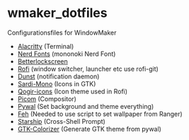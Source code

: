 # wmaker_dotfiles
Configurationsfiles for WindowMaker

- [Alacritty](https://github.com/alacritty/alacritty) (Terminal)
- [Nerd Fonts](https://github.com/ryanoasis/nerd-fonts) (mononoki Nerd Font)
- [Betterlockscreen](https://github.com/pavanjadhaw/betterlockscreen)
- [Rofi](https://github.com/davatorium/rofi) (window switcher, launcher etc use rofi-git)
- [Dunst](https://github.com/dunst-project/dunst) (notification daemon)
- [Sardi-Mono](https://github.com/erikdubois/Sardi-Mono-Colora-Variations) (Icons in GTK)
- [Qogir-icons](https://github.com/vinceliuice/Qogir-icon-theme) (Icon theme used in Rofi)
- [Picom](https://github.com/yshui/picom) (Compositor) 
- [Pywal](https://github.com/dylanaraps/pywal) (Set background and theme everything)
- [Feh](https://github.com/derf/feh) (Needed to use script to set wallpaper from Ranger)
- [Starship](https://starship.rs/) (Cross-Shell Prompt)
- [GTK-Colorizer](https://github.com/osiset/gtk-colorizer) (Generate GTK theme from pywal)
